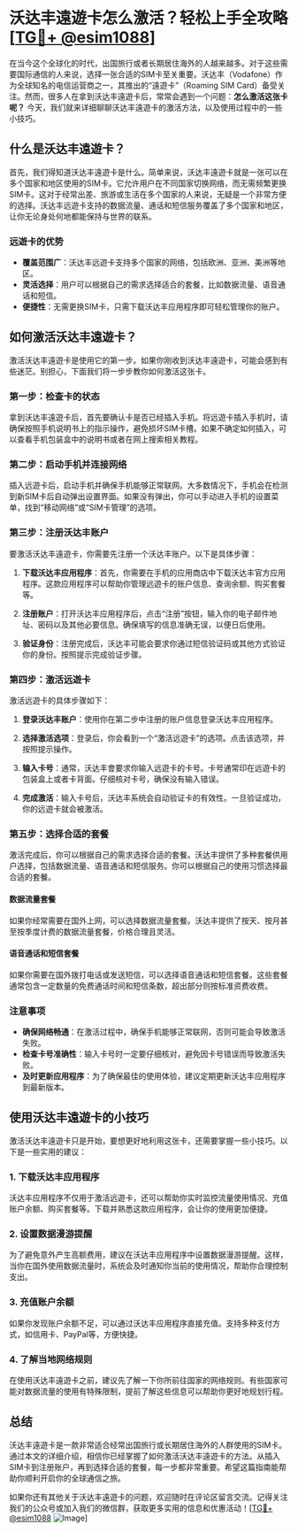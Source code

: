 # 沃达丰遠遊卡怎么激活？轻松上手全攻略[[TG💪+ @esim1088](https://t.me/s/esim1088)]

在当今这个全球化的时代，出国旅行或者长期居住海外的人越来越多。对于这些需要国际通信的人来说，选择一张合适的SIM卡至关重要。沃达丰（Vodafone）作为全球知名的电信运营商之一，其推出的“遠遊卡”（Roaming SIM Card）备受关注。然而，很多人在拿到沃达丰遠遊卡后，常常会遇到一个问题：**怎么激活这张卡呢？** 今天，我们就来详细聊聊沃达丰遠遊卡的激活方法，以及使用过程中的一些小技巧。

## 什么是沃达丰遠遊卡？

首先，我们得知道沃达丰遠遊卡是什么。简单来说，沃达丰遠遊卡就是一张可以在多个国家和地区使用的SIM卡。它允许用户在不同国家切换网络，而无需频繁更换SIM卡。这对于经常出差、旅游或生活在多个国家的人来说，无疑是一个非常方便的选择。沃达丰远遊卡支持的数据流量、通话和短信服务覆盖了多个国家和地区，让你无论身处何地都能保持与世界的联系。

### 远遊卡的优势

- **覆盖范围广**：沃达丰远遊卡支持多个国家的网络，包括欧洲、亚洲、美洲等地区。
- **灵活选择**：用户可以根据自己的需求选择适合的套餐，比如数据流量、语音通话和短信。
- **便捷性**：无需更换SIM卡，只需下载沃达丰应用程序即可轻松管理你的账户。

## 如何激活沃达丰遠遊卡？

激活沃达丰遠遊卡是使用它的第一步。如果你刚收到沃达丰遠遊卡，可能会感到有些迷茫。别担心，下面我们将一步步教你如何激活这张卡。

### 第一步：检查卡的状态

拿到沃达丰遠遊卡后，首先要确认卡是否已经插入手机。将远遊卡插入手机时，请确保按照手机说明书上的指示操作，避免损坏SIM卡槽。如果不确定如何插入，可以查看手机包装盒中的说明书或者在网上搜索相关教程。

### 第二步：启动手机并连接网络

插入远遊卡后，启动手机并确保手机能够正常联网。大多数情况下，手机会在检测到新SIM卡后自动弹出设置界面。如果没有弹出，你可以手动进入手机的设置菜单，找到“移动网络”或“SIM卡管理”的选项。

### 第三步：注册沃达丰账户

要激活沃达丰遠遊卡，你需要先注册一个沃达丰账户。以下是具体步骤：

1. **下载沃达丰应用程序**：首先，你需要在手机的应用商店中下载沃达丰官方应用程序。这款应用程序可以帮助你管理远遊卡的账户信息、查询余额、购买套餐等。
   
2. **注册账户**：打开沃达丰应用程序后，点击“注册”按钮，输入你的电子邮件地址、密码以及其他必要信息。确保填写的信息准确无误，以便日后使用。

3. **验证身份**：注册完成后，沃达丰可能会要求你通过短信验证码或其他方式验证你的身份。按照提示完成验证步骤。

### 第四步：激活远遊卡

激活远遊卡的具体步骤如下：

1. **登录沃达丰账户**：使用你在第二步中注册的账户信息登录沃达丰应用程序。

2. **选择激活选项**：登录后，你会看到一个“激活远遊卡”的选项。点击该选项，并按照提示操作。

3. **输入卡号**：通常，沃达丰會要求你输入远遊卡的卡号。卡号通常印在远遊卡的包装盒上或者卡背面。仔细核对卡号，确保没有输入错误。

4. **完成激活**：输入卡号后，沃达丰系统会自动验证卡的有效性。一旦验证成功，你的远遊卡就会被激活。

### 第五步：选择合适的套餐

激活完成后，你可以根据自己的需求选择合适的套餐。沃达丰提供了多种套餐供用户选择，包括数据流量、语音通话和短信服务。你可以根据自己的使用习惯选择最合适的套餐。

#### 数据流量套餐

如果你经常需要在国外上网，可以选择数据流量套餐。沃达丰提供了按天、按月甚至按季度计费的数据流量套餐，价格合理且灵活。

#### 语音通话和短信套餐

如果你需要在国外拨打电话或发送短信，可以选择语音通话和短信套餐。这些套餐通常包含一定数量的免费通话时间和短信条数，超出部分则按标准资费收费。

### 注意事项

- **确保网络畅通**：在激活过程中，确保手机能够正常联网，否则可能会导致激活失败。
- **检查卡号准确性**：输入卡号时一定要仔细核对，避免因卡号错误而导致激活失败。
- **及时更新应用程序**：为了确保最佳的使用体验，建议定期更新沃达丰应用程序到最新版本。

## 使用沃达丰遠遊卡的小技巧

激活沃达丰遠遊卡只是开始，要想更好地利用这张卡，还需要掌握一些小技巧。以下是一些实用的建议：

### 1. 下载沃达丰应用程序

沃达丰应用程序不仅用于激活远遊卡，还可以帮助你实时监控流量使用情况、充值账户余额、购买套餐等。下载并熟悉这款应用程序，会让你的使用更加便捷。

### 2. 设置数据漫游提醒

为了避免意外产生高额费用，建议在沃达丰应用程序中设置数据漫游提醒。这样，当你在国外使用数据流量时，系统会及时通知你当前的使用情况，帮助你合理控制支出。

### 3. 充值账户余额

如果你发现账户余额不足，可以通过沃达丰应用程序直接充值。支持多种支付方式，如信用卡、PayPal等，方便快捷。

### 4. 了解当地网络规则

在使用沃达丰遠遊卡之前，建议先了解一下你所前往国家的网络规则。有些国家可能对数据流量的使用有特殊限制，提前了解这些信息可以帮助你更好地规划行程。

## 总结

沃达丰遠遊卡是一款非常适合经常出国旅行或长期居住海外的人群使用的SIM卡。通过本文的详细介绍，相信你已经掌握了如何激活沃达丰遠遊卡的方法。从插入SIM卡到注册账户，再到选择合适的套餐，每一步都非常重要。希望这篇指南能帮助你顺利开启你的全球通信之旅。

如果你还有其他关于沃达丰遠遊卡的问题，欢迎随时在评论区留言交流。记得关注我们的公众号或加入我们的微信群，获取更多实用的信息和优惠活动！[[TG💪+ @esim1088](https://t.me/s/esim1088) ![Image](https://i.postimg.cc/4NQfJmqS/Snipaste-2025-05-13-00-14-12.png)]